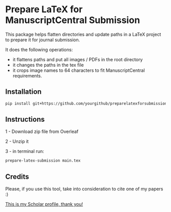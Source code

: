 # Prepare LaTeX for ManuscriptCentral Submission

This package helps flatten directories and update paths in a LaTeX project to prepare it for journal submission.

It does the following operations:
- it flattens paths and put all images / PDFs in the root directory
- it changes the paths in the tex file
- it crops image names to 64 characters to fit ManuscriptCentral requirements.

## Installation

```bash
pip install git+https://github.com/yourgithub/preparelatexforsubmission.git
```

## Instructions
1 - Download zip file from Overleaf

2 - Unzip it

3 - in terminal run:

```bash
prepare-latex-submission main.tex
```

## Credits
Please, if you use this tool, take into consideration to cite one of my papers :)

[This is my Scholar profile, thank you!](https://scholar.google.it/citations?user=RgENzxkAAAAJ&hl)
